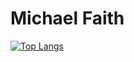 # Michael Faith

[![Top Langs](https://github-readme-stats.vercel.app/api/top-langs/?username=anuraghazra&layout=donut)](https://github.com/michaelfaith84/github-readme-stats)
